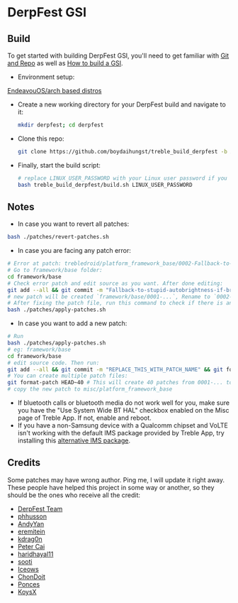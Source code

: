 # DerpFest GSI

## Build

To get started with building DerpFest GSI, you'll need to get familiar with [Git and Repo](https://source.android.com/source/using-repo.html) as well as [How to build a GSI](https://github.com/phhusson/treble_experimentations/wiki/How-to-build-a-GSI%3F).

- Environment setup:

[EndeavouOS/arch based distros](https://github.com/ponces/treble_build_aosp/issues/11#issuecomment-1760898373)

- Create a new working directory for your DerpFest build and navigate to it:

    ```sh
    mkdir derpfest; cd derpfest
    ```

- Clone this repo:

    ```sh
    git clone https://github.com/boydaihungst/treble_build_derpfest -b A14
    ```

- Finally, start the build script:

    ```sh
    # replace LINUX_USER_PASSWORD with your Linux user password if you want to build vndklite variant.
    bash treble_build_derpfest/build.sh LINUX_USER_PASSWORD  
    ```

## Notes

- In case you want to revert all patches:

```sh
bash ./patches/revert-patches.sh
```

- In case you are facing any patch error:

```sh
# Error at patch: trebledroid/platform_framework_base/0002-Fallback-to-stupid-autobrightness-if-brightness-valu.patch
# Go to framework/base folder:
cd framework/base
# Check error patch and edit source as you want. After done editing:
git add --all && git commit -m "Fallback-to-stupid-autobrightness-if-brightness-valu" && git format-patch HEAD~1
# new patch will be created `framework/base/0001-...`, Rename to `0002-...`, then replace `trebledroid/platform_framework_base/0002-Fallback-to-stupid-autobrightness-if-brightness-valu.patch`
# After fixing the patch file, run this command to check if there is any other error patch
bash ./patches/apply-patches.sh
```

- In case you want to add a new patch:

```sh
# Run 
bash ./patches/apply-patches.sh
# eg: framework/base
cd framework/base
# edit source code. Then run:
git add --all && git commit -m "REPLACE_THIS_WITH_PATCH_NAME" && git format-patch HEAD~1
# You can create multiple patch files: 
git format-patch HEAD~40 # This will create 40 patches from 0001-... to 0040-... based on the last 40 commits.
# copy the new patch to misc/platform_framework_base
```

- If bluetooth calls or bluetooth media do not work well for you, make sure you have the "Use System Wide BT HAL" checkbox enabled on the Misc page of Treble App. If not, enable and reboot.
- If you have a non-Samsung device with a Qualcomm chipset and VoLTE isn't working with the default IMS package provided by Treble App, try installing this [alternative IMS package](https://treble.phh.me/stable/ims-caf-s.apk).

## Credits

Some patches may have wrong author. Ping me, I will update it right away.
These people have helped this project in some way or another, so they should be the ones who receive all the credit:

- [DerpFest Team](https://github.com/DerpFest-AOSP)
- [phhusson](https://github.com/phhusson)
- [AndyYan](https://github.com/AndyCGYan)
- [eremitein](https://github.com/eremitein)
- [kdrag0n](https://github.com/kdrag0n)
- [Peter Cai](https://github.com/PeterCxy)
- [haridhayal11](https://github.com/haridhayal11)
- [sooti](https://github.com/sooti)
- [Iceows](https://github.com/Iceows)
- [ChonDoit](https://github.com/ChonDoit)
- [Ponces](https://github.com/ponces)
- [KoysX](https://github.com/KoysX)
